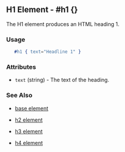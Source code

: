 

## H1 Element - #h1 {}

The H1 element produces an HTML heading 1.

### Usage

```erlang
   #h1 { text="Headline 1" }

```

### Attributes

   * `text` (string) - The text of the heading.

### See Also

 *  [base element](./element_base.md)

 *  [h2 element](./h2.md)

 *  [h3 element](./h3.md)

 *  [h4 element](./h4.md)

 
